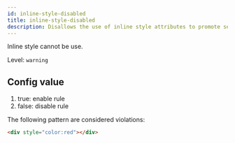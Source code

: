 ```yaml
---
id: inline-style-disabled
title: inline-style-disabled
description: Disallows the use of inline style attributes to promote separation of content and presentation.
---
```


Inline style cannot be use.

Level: `warning`

## Config value

1. true: enable rule
2. false: disable rule

The following pattern are considered violations:

<!-- prettier-ignore -->
```html
<div style="color:red"></div>
```

